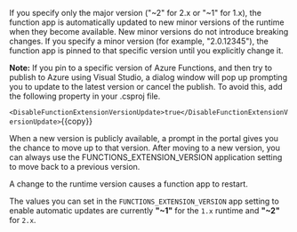 If you specify only the major version ("~2" for 2.x or "~1" for 1.x), the function app is automatically updated to new minor versions of the runtime when they become available. New minor versions do not introduce breaking changes. If you specify a minor version (for example, "2.0.12345"), the function app is pinned to that specific version until you explicitly change it.

**Note:**
If you pin to a specific version of Azure Functions, and then try to publish to Azure using Visual Studio, a dialog window will pop up prompting you to update to the latest version or cancel the publish. To avoid this, add the following property in your .csproj file.

`<DisableFunctionExtensionVersionUpdate>true</DisableFunctionExtensionVersionUpdate>`{{copy}}

When a new version is publicly available, a prompt in the portal gives you the chance to move up to that version. After moving to a new version, you can always use the FUNCTIONS_EXTENSION_VERSION application setting to move back to a previous version.

A change to the runtime version causes a function app to restart.

The values you can set in the `FUNCTIONS_EXTENSION_VERSION` app setting to enable automatic updates are currently **"~1"** for the `1.x` runtime and **"~2"** for `2.x`.